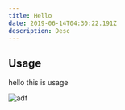 ```yaml
---
title: Hello
date: 2019-06-14T04:30:22.191Z
description: Desc
---
```

## Usage

hello this is usage

![adf](/img/profile-icon.jpg "Xube")
